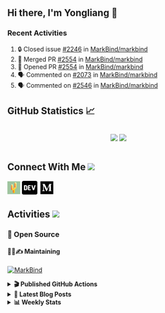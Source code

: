 ## Hi there, I'm Yongliang 👋

### Recent Activities

<!--START_SECTION:activity-->
1. 🔒 Closed issue [#2246](https://github.com/MarkBind/markbind/issues/2246) in [MarkBind/markbind](https://github.com/MarkBind/markbind)
2. 🎉 Merged PR [#2554](https://github.com/MarkBind/markbind/pull/2554) in [MarkBind/markbind](https://github.com/MarkBind/markbind)
3. 💪 Opened PR [#2554](https://github.com/MarkBind/markbind/pull/2554) in [MarkBind/markbind](https://github.com/MarkBind/markbind)
4. 🗣 Commented on [#2073](https://github.com/MarkBind/markbind/issues/2073#issuecomment-2118638829) in [MarkBind/markbind](https://github.com/MarkBind/markbind)
5. 🗣 Commented on [#2546](https://github.com/MarkBind/markbind/pull/2546#issuecomment-2094538103) in [MarkBind/markbind](https://github.com/MarkBind/markbind)
<!--END_SECTION:activity-->

## GitHub Statistics :chart_with_upwards_trend:
<div align="center">
<div style="display: flex; align-items: center; justify-content: center;">

[![](https://github-readme-stats-tlylt.vercel.app/api?username=tlylt&show_icons=true&theme=tokyonight&hide_border=true&locale=en)](https://github.com/tlylt)
[![](https://github-readme-streak-stats.herokuapp.com/?user=tlylt&theme=tokyonight&hide_border=true)](https://github.com/tlylt)
</div>
</div>

## Connect With Me <img src="https://media.giphy.com/media/2wh5K5yE3ulp3xgYcG/giphy-downsized.gif" width="30">

<a href="https://www.yongliangliu.com/" target="_blank"><img align="center" src="static/site-icon.png" alt="yongliangliu.com" height="29" width="29" /></a>
<a href="https://dev.to/tlylt" target="_blank"><img align="center" src="static/dev-badge.svg" alt="dev.to/tlylt" height="35" width="35" /></a>
<a href="https://tlylt.medium.com" target="_blank"><img align="center" src="static/medium.png" alt="tlylt.medium.com" height="35" width="35" /></a>

## Activities <img src="https://media.giphy.com/media/WUlplcMpOCEmTGBtBW/giphy.gif" width="30">

### 🔭 Open Source

#### 👷‍♂️✍️ Maintaining
[![MarkBind](https://github-readme-stats-tlylt.vercel.app/api/pin/?username=markbind&repo=markbind)](https://github.com/MarkBind/markbind)

<details>
<summary> <b>🎬 Published GitHub Actions </b> </summary>

[![install-graphviz](https://github-readme-stats-tlylt.vercel.app/api/pin/?username=tlylt&repo=install-graphviz)](https://github.com/tlylt/install-graphviz)

[![reposense-action](https://github-readme-stats-tlylt.vercel.app/api/pin/?username=tlylt&repo=reposense-action)](https://github.com/tlylt/reposense-action)

[![markbin-action](https://github-readme-stats-tlylt.vercel.app/api/pin/?username=markbind&repo=markbind-action)](https://github.com/MarkBind/markbind-action)

</details>

<details>
<summary> <b>📕 Latest Blog Posts</b> </summary>

<!-- BLOG-POST-LIST:START -->
- [Useful Computer Science Modules](https://yongliangliu.com/blog/useful-cs-mods-after-grad)
- [The 2 x 2 problem](https://yongliangliu.com/blog/2x2-problem)
- [On Keeping Task Descriptions Up to Date](https://yongliangliu.com/blog/on-keeping-task-descriptions-up-to-date)
- [Easy vs Right](https://yongliangliu.com/blog/easy-vs-right)
- [The Prebound Method and Sentinel Object Pattern in Python](https://yongliangliu.com/blog/prebound-sentinel-pattern-in-python)
<!-- BLOG-POST-LIST:END -->

</details>

<details>
<summary> <b>📊 Weekly Stats</b> </summary>

<!--START_SECTION:waka-->
![Code Time](http://img.shields.io/badge/Code%20Time-1%2C205%20hrs%2045%20mins-blue)

**🐱 My GitHub Data** 

> 📦 674.0 kB Used in GitHub's Storage 
 > 
> 🏆 280 Contributions in the Year 2024
 > 
> 🚫 Not Opted to Hire
 > 
> 📜 170 Public Repositories 
 > 
> 🔑 41 Private Repositories 
 > 
**I'm an Early 🐤** 

```text
🌞 Morning                3698 commits        ████████░░░░░░░░░░░░░░░░░   31.26 % 
🌆 Daytime                3138 commits        ███████░░░░░░░░░░░░░░░░░░   26.53 % 
🌃 Evening                4403 commits        █████████░░░░░░░░░░░░░░░░   37.22 % 
🌙 Night                  591 commits         █░░░░░░░░░░░░░░░░░░░░░░░░   05.00 % 
```
📅 **I'm Most Productive on Wednesday** 

```text
Monday                   1416 commits        ███░░░░░░░░░░░░░░░░░░░░░░   11.97 % 
Tuesday                  1883 commits        ████░░░░░░░░░░░░░░░░░░░░░   15.92 % 
Wednesday                2001 commits        ████░░░░░░░░░░░░░░░░░░░░░   16.91 % 
Thursday                 1535 commits        ███░░░░░░░░░░░░░░░░░░░░░░   12.98 % 
Friday                   1465 commits        ███░░░░░░░░░░░░░░░░░░░░░░   12.38 % 
Saturday                 1701 commits        ████░░░░░░░░░░░░░░░░░░░░░   14.38 % 
Sunday                   1829 commits        ████░░░░░░░░░░░░░░░░░░░░░   15.46 % 
```


📊 **This Week I Spent My Time On** 

```text
🕑︎ Time Zone: Asia/Singapore

💬 Programming Languages: 
Markdown                 5 mins              █████████████████████████   100.00 % 
```


 Last Updated on 01/06/2024 00:42:43 UTC
<!--END_SECTION:waka-->

</details>
